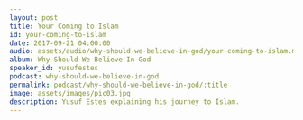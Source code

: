```yaml
---
layout: post
title: Your Coming to Islam 
id: your-coming-to-islam
date: 2017-09-21 04:00:00
audio: assets/audio/why-should-we-believe-in-god/your-coming-to-islam.mp3
album: Why Should We Believe In God
speaker_id: yusufestes 
podcast: why-should-we-believe-in-god
permalink: podcast/why-should-we-believe-in-god/:title
image: assets/images/pic03.jpg
description: Yusuf Estes explaining his journey to Islam.
---
```

